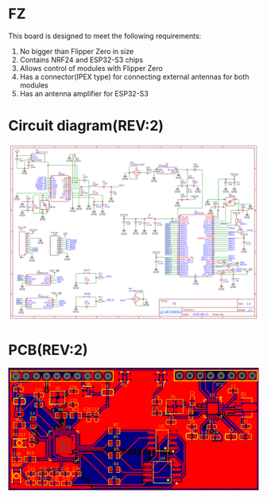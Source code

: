 # FZ
This board is designed to meet the following requirements:
1) No bigger than Flipper Zero in size
2) Contains NRF24 and ESP32-S3 chips
3) Allows control of modules with Flipper Zero
4) Has a connector(IPEX	type) for connecting external antennas  for both modules
5) Has an antenna amplifier for ESP32-S3


# Circuit diagram(REV:2)

![](https://github.com/Dm1try1/Final/blob/master/Schematic_New%20Project_2022-09-20.png)

# PCB(REV:2)
![](https://github.com/Dm1try1/Final/blob/master/PNG.png)

